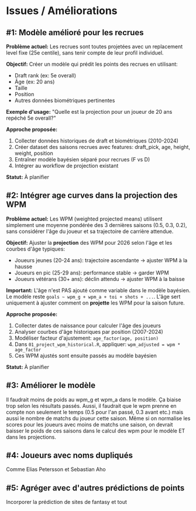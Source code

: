 # Issues / Améliorations

## #1: Modèle amélioré pour les recrues

**Problème actuel:**
Les recrues sont toutes projetées avec un replacement level fixe (25e centile), sans tenir compte de leur profil individuel.

**Objectif:**
Créer un modèle qui prédit les points des recrues en utilisant:
- Draft rank (ex: 5e overall)
- Âge (ex: 20 ans)
- Taille
- Position
- Autres données biométriques pertinentes

**Exemple d'usage:**
"Quelle est la projection pour un joueur de 20 ans repéché 5e overall?"

**Approche proposée:**
1. Collecter données historiques de draft et biométriques (2010-2024)
2. Créer dataset des saisons recrues avec features: draft_pick, age, height, weight, position
3. Entraîner modèle bayésien séparé pour recrues (F vs D)
4. Intégrer au workflow de projection existant

**Statut:** À planifier

## #2: Intégrer age curves dans la projection des WPM

**Problème actuel:**
Les WPM (weighted projected means) utilisent simplement une moyenne pondérée des 3 dernières saisons (0.5, 0.3, 0.2), sans considérer l'âge du joueur et sa trajectoire de carrière attendue.

**Objectif:**
Ajuster la **projection** des WPM pour 2026 selon l'âge et les courbes d'âge typiques:
- Joueurs jeunes (20-24 ans): trajectoire ascendante → ajuster WPM à la hausse
- Joueurs en pic (25-29 ans): performance stable → garder WPM
- Joueurs vétérans (30+ ans): déclin attendu → ajuster WPM à la baisse

**Important:** L'âge n'est PAS ajouté comme variable dans le modèle bayésien. Le modèle reste `goals ~ wpm_g + wpm_a + toi + shots + ...`. L'âge sert uniquement à ajuster comment on **projette** les WPM pour la saison future.

**Approche proposée:**
1. Collecter dates de naissance pour calculer l'âge des joueurs
2. Analyser courbes d'âge historiques par position (2007-2024)
3. Modéliser facteur d'ajustement: `age_factor(age, position)`
4. Dans `01_project_wpm_historical.R`, appliquer: `wpm_adjusted = wpm * age_factor`
5. Ces WPM ajustés sont ensuite passés au modèle bayésien

**Statut:** À planifier

## #3: Améliorer le modèle

Il faudrait moins de poids au wpm_g et wpm_a dans le modèle. Ça biaise trop selon les résultats passés.
Aussi, il faudrait que le wpm prenne en compte non seulement le temps (0.5 pour l'an passé, 0.3 avant etc.) mais aussi le nombre de matchs du joueur cette saison. Même si on normalise les scores pour les joueurs avec moins de matchs une saison, on devrait baisser le poids de ces saisons dans le calcul des wpm pour le modèle ET dans les projections.

## #4: Joueurs avec noms dupliqués

Comme Elias Petersson et Sebastian Aho

## #5: Agréger avec d'autres prédictions de points

Incorporer la prédiction de sites de fantasy et tout